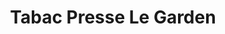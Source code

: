 ---
title: "Tabac Presse Le Garden"
url: /la-grande-motte/tabac-presse-le-garden/
shop: marchand de journaux
---